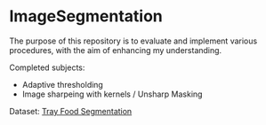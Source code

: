 # ImageSegmentation
The purpose of this repository is to evaluate and implement various procedures, with the aim of enhancing my understanding.

Completed subjects:
* Adaptive thresholding 
* Image sharpeing with kernels / Unsharp Masking


Dataset:
[Tray Food Segmentation](https://www.kaggle.com/datasets/thezaza102/tray-food-segmentation)
